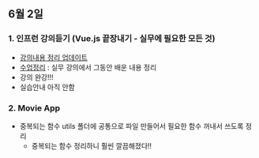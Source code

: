 ## 6월 2일
### 1. 인프런 강의듣기 (Vue.js 끝장내기 - 실무에 필요한 모든 것)
- [강의내용 정리 업데이트](https://github.com/leemyungju9347/TIL/blob/master/Vue/Vue.js%20%EB%81%9D%EC%9E%A5%EB%82%B4%EA%B8%B0%20-%20%EC%8B%A4%EB%AC%B4%EC%97%90%20%ED%95%84%EC%9A%94%ED%95%9C%20%EB%AA%A8%EB%93%A0%20%EA%B2%83.md)
- [수업정리](https://github.com/leemyungju9347/vue-til/blob/15_unit-test/summary.md) : 실무 강의에서 그동안 배운 내용 정리
- 강의 완강!!!
-  실습안내 아직 안함
### 2. Movie App
- 중복되는 함수 utils 폴더에 공통으로 파일 만들어서 필요한 함수 꺼내서 쓰도록 정리
  - 중복되는 함수 정리하니 훨씬 깔끔해졌다!!
